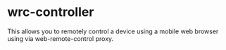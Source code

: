 # wrc-controller
This allows you to remotely control a device using a mobile web browser using via web-remote-control proxy.
